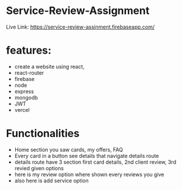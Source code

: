 # Service-Review-Assignment

Live Link: https://service-review-assinment.firebaseapp.com/

# features:

* create a website using react, 
* react-router 
* firebase 
* node 
* express 
* mongodb 
* JWT
* vercel

# Functionalities

* Home section you saw cards, my offers, FAQ
* Every card in a button see details that navigate details route
* details route have 3 section first card details, 2nd client review, 3rd revied given options
* here is my review option where shown every reviews you give
* also here is add service option
